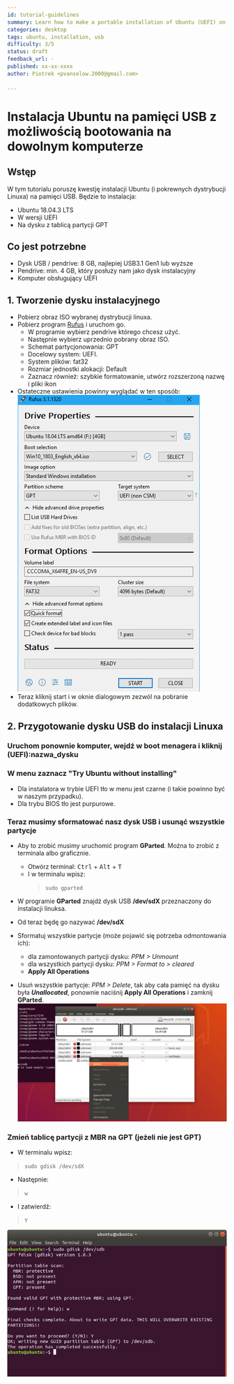 ```yaml
---
id: tutorial-guidelines
summary: Learn how to make a portable installation of Ubuntu (UEFI) on a USB drive
categories: desktop
tags: ubuntu, installation, usb
difficulty: 3/5
status: draft
feedback_url: -
published: xx-xx-xxxx
author: Piotrek <pvanselow.2000@gmail.com>

---
```


# Instalacja Ubuntu na pamięci USB z możliwością bootowania na dowolnym komputerze

## Wstęp

W tym tutorialu poruszę kwestję instalacji Ubuntu (i pokrewnych dystrybucji Linuxa) na pamięci USB. Będzie to instalacja:

* Ubuntu 18.04.3 LTS
* W wersji UEFI
* Na dysku z tablicą partycji GPT

## Co jest potrzebne

* Dysk USB / pendrive: 8 GB, najlepiej USB3.1 Gen1 lub wyższe
* Pendrive: min. 4 GB, który posłuży nam jako dysk instalacyjny
* Komputer obsługujący UEFI

## 1. Tworzenie dysku instalacyjnego

* Pobierz obraz ISO wybranej dystrybucji linuxa.
* Pobierz program [Rufus](https://rufus.ie/) i uruchom go.
  * W programie wybierz pendrive którego chcesz użyć.
  * Następnie wybierz uprzednio pobrany obraz ISO.
  * Schemat partycjonowania: GPT
  * Docelowy system: UEFI.
  * System plików: fat32
  * Rozmiar jednostki alokacji: Default
  * Zaznacz również: szybkie formatowanie, utwórz rozszerzoną nazwę i pliki ikon
* Ostateczne ustawienia powinny wyglądać w ten sposób:
![Rufus_screenshot](IMG/01_RUFUS-Windows-10-Settings.png)
* Teraz kliknij start i w oknie dialogowym zezwól na pobranie dodatkowych plików.

## 2. Przygotowanie dysku USB do instalacji Linuxa

### Uruchom ponownie komputer, wejdź w boot menagera i kliknij (UEFI):nazwa_dysku

### W menu zaznacz "Try Ubuntu without installing"

* Dla instalatora w trybie UEFI tło w menu jest czarne (i takie powinno być w naszym przypadku).
* Dla trybu BIOS tło jest purpurowe.

### Teraz musimy sformatować nasz dysk USB i usunąć wszystkie partycje

* Aby to zrobić musimy uruchomić program __GParted__. Można to zrobić z terminala albo graficznie.
  * Otwórz terminal: <kbd>Ctrl</kbd> + <kbd>Alt</kbd> + <kbd>T</kbd>  
  * I w terminalu wpisz:  
    > `sudo gparted`
* W programie __GParted__ znajdź dysk USB  __/dev/sdX__  przeznaczony do instalacji linuksa.  
* Od teraz będę go nazywać __/dev/sdX__ 
* Sformatuj wszystkie partycje (może pojawić się potrzeba odmontowania ich):
  * dla zamontowanych partycji dysku: *PPM > Unmount*
  * dla wszystkich partycji dysku: *PPM > Format to > cleared*
  * __Apply All Operations__  

* Usuń wszystkie partycje: *PPM > Delete*, tak aby cała pamięć na dysku była __*Unallocated*__, ponownie naciśnij __Apply All Operations__ i zamknij __GParted__.
![Gparted_delete_screenshot](IMG/02_delete_partitions.png)

### Zmień tablicę partycji z MBR na GPT (jeżeli nie jest GPT)

* W terminalu wpisz:  

> `sudo gdisk /dev/sdX`

* Następnie:

> `w`

* I zatwierdź:

> `Y`

![gdisk_mbr_2_gpt](IMG/03_gdisk_done.png)

### 
